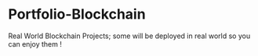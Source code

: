 # Portfolio-Blockchain

Real World Blockchain Projects; some will be deployed in real world so you can enjoy them !

